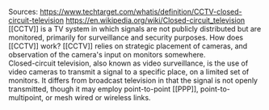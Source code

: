 Sources:
https://www.techtarget.com/whatis/definition/CCTV-closed-circuit-television
https://en.wikipedia.org/wiki/Closed-circuit_television
\
[[CCTV]] is a TV system in which signals are not publicly distributed but are monitored, primarily for surveillance and security purposes. How does [[CCTV]] work? [[CCTV]] relies on strategic placement of cameras, and observation of the camera's input on monitors somewhere.
\
Closed-circuit television, also known as video surveillance, is the use of video cameras to transmit a signal to a specific place, on a limited set of monitors. It differs from broadcast television in that the signal is not openly transmitted, though it may employ point-to-point [[PPP]], point-to-multipoint, or mesh wired or wireless links.

